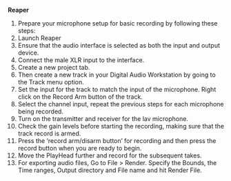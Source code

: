**Reaper**
1. Prepare your microphone setup for basic recording by following these steps:
2. Launch Reaper
3. Ensure that the audio interface is selected as both the input and output device. 
4. Connect the male XLR input to the interface.
5. Create a new project tab.
6. Then create a new track in your Digital Audio Workstation by going to the Track menu option.
7. Set the input for the track to match the input of the microphone. Right click on the Record Arm button of the track.
8. Select the channel input, repeat the previous steps for each microphone being recorded.
9. Turn on the transmitter and receiver for the lav microphone.
10. Check the gain levels before starting the recording, making sure that the track record is armed.
11. Press the ‘record arm/disarm button’ for recording and then press the record button when you are ready to begin.
12. Move the PlayHead further and record for the subsequent takes.
13. For exporting audio files, Go to File > Render. Specify the Bounds, the Time ranges, Output directory and File name and hit Render File.
